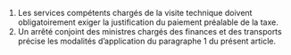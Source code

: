 1)  Les  services  compétents  chargés  de  la  visite  technique  doivent obligatoirement exiger la justification du paiement préalable de la taxe.
2) Un arrêté conjoint des ministres chargés des finances et des transports précise les
modalités d’application du paragraphe 1 du présent article.
